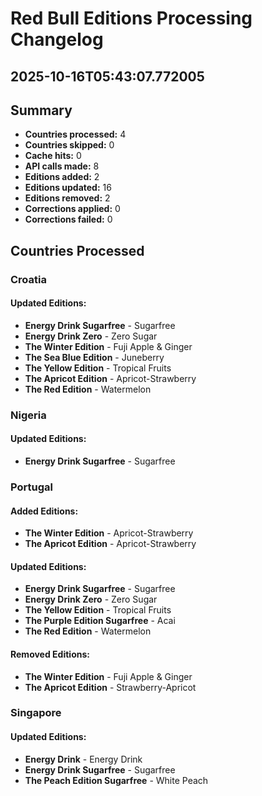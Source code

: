 # Red Bull Editions Processing Changelog
## 2025-10-16T05:43:07.772005

## Summary
- **Countries processed:** 4
- **Countries skipped:** 0
- **Cache hits:** 0
- **API calls made:** 8
- **Editions added:** 2
- **Editions updated:** 16
- **Editions removed:** 2
- **Corrections applied:** 0
- **Corrections failed:** 0

## Countries Processed

### Croatia
#### Updated Editions:
- **Energy Drink Sugarfree** - Sugarfree
- **Energy Drink Zero** - Zero Sugar
- **The Winter Edition** - Fuji Apple & Ginger
- **The Sea Blue Edition** - Juneberry
- **The Yellow Edition** - Tropical Fruits
- **The Apricot Edition** - Apricot-Strawberry
- **The Red Edition** - Watermelon

### Nigeria
#### Updated Editions:
- **Energy Drink Sugarfree** - Sugarfree

### Portugal
#### Added Editions:
- **The Winter Edition** - Apricot-Strawberry
- **The Apricot Edition** - Apricot-Strawberry

#### Updated Editions:
- **Energy Drink Sugarfree** - Sugarfree
- **Energy Drink Zero** - Zero Sugar
- **The Yellow Edition** - Tropical Fruits
- **The Purple Edition Sugarfree** - Acai
- **The Red Edition** - Watermelon

#### Removed Editions:
- **The Winter Edition** - Fuji Apple & Ginger
- **The Apricot Edition** - Strawberry-Apricot

### Singapore
#### Updated Editions:
- **Energy Drink** - Energy Drink
- **Energy Drink Sugarfree** - Sugarfree
- **The Peach Edition Sugarfree** - White Peach
